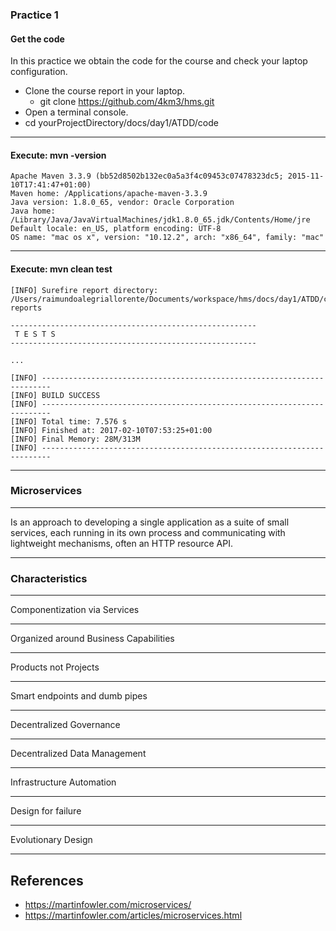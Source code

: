 ### Practice 1

#### Get the code

In this practice we obtain the code for the course and check your laptop configuration.

* Clone the course report in your laptop.
  * git clone https://github.com/4km3/hms.git
* Open a terminal console.
* cd yourProjectDirectory/docs/day1/ATDD/code

---

#### Execute: mvn -version

```
Apache Maven 3.3.9 (bb52d8502b132ec0a5a3f4c09453c07478323dc5; 2015-11-10T17:41:47+01:00)
Maven home: /Applications/apache-maven-3.3.9
Java version: 1.8.0_65, vendor: Oracle Corporation
Java home: /Library/Java/JavaVirtualMachines/jdk1.8.0_65.jdk/Contents/Home/jre
Default locale: en_US, platform encoding: UTF-8
OS name: "mac os x", version: "10.12.2", arch: "x86_64", family: "mac"

```

---

#### Execute: mvn clean test

```
[INFO] Surefire report directory: /Users/raimundoalegriallorente/Documents/workspace/hms/docs/day1/ATDD/code/target/surefire-reports

-------------------------------------------------------
 T E S T S
-------------------------------------------------------

...

[INFO] ------------------------------------------------------------------------
[INFO] BUILD SUCCESS
[INFO] ------------------------------------------------------------------------
[INFO] Total time: 7.576 s
[INFO] Finished at: 2017-02-10T07:53:25+01:00
[INFO] Final Memory: 28M/313M
[INFO] ------------------------------------------------------------------------

```

---

### Microservices

---

Is an approach to developing a single application as a suite of small services,
each running in its own process and communicating with lightweight mechanisms,
often an HTTP resource API.

---

### Characteristics

---

Componentization via Services

---

Organized around Business Capabilities

---

Products not Projects

---

Smart endpoints and dumb pipes

---

Decentralized Governance

---

Decentralized Data Management

---

Infrastructure Automation

---

Design for failure

---

Evolutionary Design

---

## References

* https://martinfowler.com/microservices/
* https://martinfowler.com/articles/microservices.html